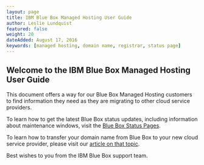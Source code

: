 ```yaml
---
layout: page
title: IBM Blue Box Managed Hosting User Guide
author: Leslie Lundquist
featured: false
weight: 20
dateAdded: August 17, 2016
keywords: [managed hosting, domain name, registrar, status page]
---
```


## Welcome to the IBM Blue Box Managed Hosting User Guide


This document offers a way for our Blue Box Managed Hosting customers to find information they need as they are migrating to other cloud service providers.

To learn how to get the latest Blue Box status updates, including information about maintenance windows, visit the [Blue Box Status Pages](http://ibm-blue-box-help.github.io/help-documentation/gettingstarted/commonadmin/status-pages/).

To learn how to transfer your domain name from Blue Box to your new cloud service provider, please visit our [article on that topic](http://ibm-blue-box-help.github.io/help-documentation/gettingstarted/commonadmin/Transferring_A_Domain_From_Blue_Box/).

Best wishes to you from the IBM Blue Box support team.
